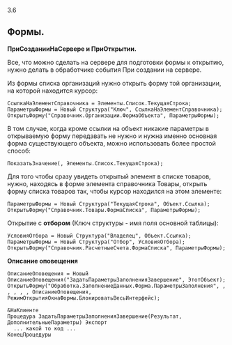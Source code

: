 3.6
## Формы. 

**ПриСозданииНаСервере и ПриОткрытии.**

Все, что можно сделать на сервере для подготовки формы к открытию, нужно делать в обработчике события При создании на сервере.

Из формы списка организаций нужно открыть форму той организации, на которой находится курсор:
```
СсылкаНаЭлементСправочника = Элементы.Список.ТекущаяСтрока;
ПараметрыФормы = Новый Структура("Ключ", СсылкаНаЭлементСправочника);
ОткрытьФорму("Справочник.Организации.ФормаОбъекта", ПараметрыФормы);
```

В том случае, когда кроме ссылки на объект никакие параметры в открываемую форму передавать не нужно и нужна именно основная форма существующего объекта, можно использовать более простой способ:
```
ПоказатьЗначение(, Элементы.Список.ТекущаяСтрока);
```

Для того чтобы сразу увидеть открытый элемент в списке товаров, нужно, находясь в форме элемента справочника Товары, открыть форму списка товаров так, чтобы курсор находился на этом элементе:
```
ПараметрыФормы = Новый Структура("ТекущаяСтрока", Объект.Ссылка);
ОткрытьФорму("Справочник.Товары.ФормаСписка", ПараметрыФормы);
```

Открытие с **отбором** (Ключ структуры - имя поля основной таблицы):
```
УсловияОтбора = Новый Структура("Владелец", Объект.Ссылка);
ПараметрыФормы = Новый Структура("Отбор", УсловияОтбора);
ОткрытьФорму("Справочник.РасчетныеСчета.ФормаСписка", ПараметрыФормы);
```

**Описание оповещения**
```
ОписаниеОповещения = Новый ОписаниеОповещения("ЗадатьПараметрыЗаполненияЗавершение", ЭтотОбъект);
ОткрытьФорму("Обработка.ЗаполнениеДанных.Форма.ПараметрыЗаполнения", , , , , , ОписаниеОповещения, РежимОткрытияОкнаФормы.БлокироватьВесьИнтерфейс);

&НаКлиенте
Процедура ЗадатьПараметрыЗаполненияЗавершение(Результат, ДополнительныеПараметры) Экспорт
  ... какой то код ... 
КонецПроцедуры
```
